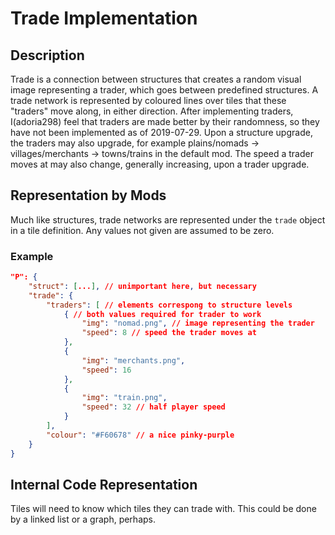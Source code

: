# Trade Implementation

## Description

Trade is a connection between structures that creates a random visual image representing a trader, which goes between predefined structures. A trade network is represented by coloured lines over tiles that these "traders" move along, in either direction. After implementing traders, I(adoria298) feel that traders are made better by their randomness, so they have not been implemented as of 2019-07-29. Upon a structure upgrade, the traders may also upgrade, for example plains/nomads -> villages/merchants -> towns/trains in the default mod. The speed a trader moves at may also change, generally increasing, upon a trader upgrade.

## Representation by Mods

Much like structures, trade networks are represented under the `trade` object in a tile definition. Any values not given are assumed to be zero.

### Example

```json
"P": {
    "struct": [...], // unimportant here, but necessary
    "trade": {
        "traders": [ // elements correspong to structure levels
            { // both values required for trader to work
                "img": "nomad.png", // image representing the trader
                "speed": 8 // speed the trader moves at
            },
            {
                "img": "merchants.png",
                "speed": 16
            },
            {
                "img": "train.png",
                "speed": 32 // half player speed
            }
        ],
        "colour": "#F60678" // a nice pinky-purple
    }
}
```

## Internal Code Representation

Tiles will need to know which tiles they can trade with. This could be done by a linked list or a graph, perhaps.
